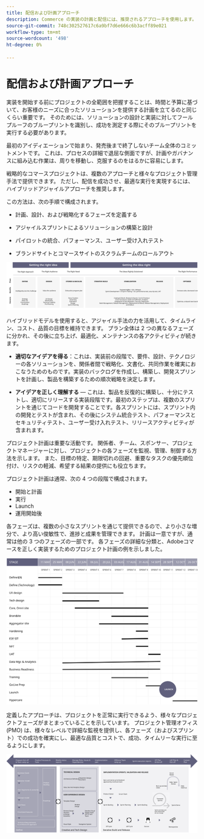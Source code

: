 ```yaml
---
title: 配信および計画アプローチ
description: Commerce の実装の計画と配信には、推奨されるアプローチを使用します。
source-git-commit: 748c302527617c6a9bf7d6e666c6b3acff89e021
workflow-type: tm+mt
source-wordcount: '498'
ht-degree: 0%

---
```



# 配信および計画アプローチ

実装を開始する前にプロジェクトの全範囲を把握することは、時間と予算に基づいて、お客様のニーズに合ったソリューションを提供する計画を立てるのと同じくらい重要です。 そのためには、ソリューションの設計と実装に対してフールプルーフのブループリントを識別し、成功を測定する際にそのブループリントを実行する必要があります。

最初のアイディエーションで始まり、発売後まで終了しないチーム全体のコミットメントです。 これは、プロセスの詳細で退屈な側面ですが、計画やガバナンスに組み込む作業は、周りを移動し、克服するのをはるかに容易にします。

戦略的なコマースプロジェクトは、複数のアプローチと様々なプロジェクト管理手法で提供できます。 ただし、配信を成功させ、最適な実行を実現するには、ハイブリッドアジャイルアプローチを推奨します。

この方法は、次の手順で構成されます。

- 計画、設計、および戦略化するフェーズを定義する

- アジャイルスプリントによるソリューションの構築と設計

- パイロットの統合、パフォーマンス、ユーザー受け入れテスト

- ブランドサイトとコマースサイトのスクラムチームのロールアウト

![計画アプローチモデルの例](../../assets/playbooks/planning-model.svg)

ハイブリッドモデルを使用すると、アジャイル手法の力を活用して、タイムライン、コスト、品質の目標を維持できます。 プラン全体は 2 つの異なるフェーズに分かれ、その後に立ち上げ、最適化、メンテナンスの各アクティビティが続きます。

- **適切なアイデアを得る**：これは、実装前の段階で、要件、設計、テクノロジーの各ソリューションを、関係者間で戦略化、文書化、共同作業を確実におこなうためのものです。実装のバックログを作成し、構築し、開発スプリントを計画し、製品を構築するための順次戦略を決定します。

- **アイデアを正しく理解する** — これは、製品を反復的に構築し、十分にテストし、適切にリリースする実装段階です。最初のステップは、複数のスプリントを通じてコードを開発することです。各スプリントには、スプリント内の開発とテストが含まれ、その後にシステム統合テスト、パフォーマンスとセキュリティテスト、ユーザー受け入れテスト、リリースアクティビティが含まれます。

プロジェクト計画は重要な活動です。 関係者、チーム、スポンサー、プロジェクトマネージャーに対し、プロジェクトの各フェーズを監視、管理、制御する方法を示します。 また、目標の特定、期限切れの回避、重要なタスクの優先順位付け、リスクの軽減、希望する結果の提供にも役立ちます。

プロジェクト計画は通常、次の 4 つの段階で構成されます。

- 開始と計画
- 実行
- Launch
- 運用開始後

各フェーズは、複数の小さなスプリントを通じて提供できるので、より小さな増分で、より高い俊敏性で、進捗と成果を管理できます。 計画は一意ですが、通常は他の 3 つのフェーズの一部です。 各フェーズの詳細な分類と、Adobeコマースを正しく実装するためのプロジェクト計画の例を示しました。

![プロジェクト計画ガントチャート](../../assets/playbooks/gantt-chart.svg)

定義したアプローチは、プロジェクトを正常に実行できるよう、様々なプロジェクトフェーズがまとまっていることを示しています。 プロジェクト管理オフィス (PMO) は、様々なレベルで詳細な監視を提供し、各フェーズ（およびスプリント）での成功を確実にし、最適な品質とコストで、成功、タイムリーな実行に至るようにします。

![サンプル計画アプローチの解説図](../../assets/playbooks/planning-approach-sample.svg)
